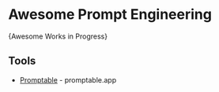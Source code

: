 # Awesome Prompt Engineering
{Awesome Works in Progress}


## Tools
* [Promptable](https://www.promptable.app/) - promptable.app
